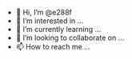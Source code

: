 - 👋 Hi, I’m @e288f
- 👀 I’m interested in ...
- 🌱 I’m currently learning ...
- 💞️ I’m looking to collaborate on ...
- 📫 How to reach me ...

<!---
e288f/e288f is a ✨ special ✨ repository because its `README.md` (this file) appears on your GitHub profile.
You can click the Preview link to take a look at your changes.
--->
